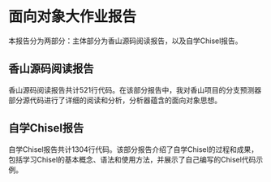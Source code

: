 # 面向对象大作业报告

本报告分为两部分：主体部分为香山源码阅读报告，以及自学Chisel报告。

## 香山源码阅读报告

香山源码阅读报告共计521行代码。在该部分报告中，我对香山项目的分支预测器部分源代码进行了详细的阅读和分析，分析器蕴含的面向对象思想。

## 自学Chisel报告

自学Chisel报告共计1304行代码。该部分报告介绍了自学Chisel的过程和成果，包括学习Chisel的基本概念、语法和使用方法，并展示了自己编写的Chisel代码示例。

